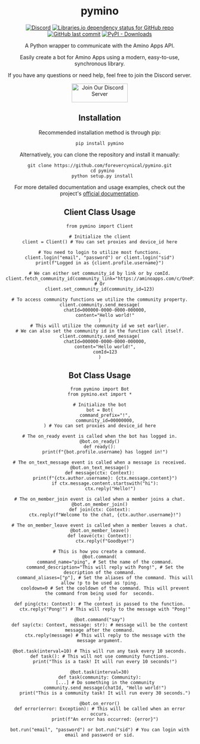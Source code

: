 
<div align="center">
  <h1>pymino</h1>
  
  [![Discord](https://img.shields.io/discord/926853226152755280?color=blueviolet&label=discord%20server)](https://discord.gg/JMJpzpsMNJ)
  [![Libraries.io dependency status for GitHub repo](https://img.shields.io/librariesio/github/forevercynical/pymino?color=blueviolet)](https://libraries.io/github/forevercynical/pymino)
  [![GitHub last commit](https://img.shields.io/github/last-commit/forevercynical/pymino?label=last%20updated&color=blueviolet)](https://github.com/forevercynical/pymino/commits/main)
  [![PyPI - Downloads](https://img.shields.io/pypi/dw/pymino?color=blueviolet)](https://pypi.org/project/pymino/)
  
  <p>A Python wrapper to communicate with the Amino Apps API.</p>
  <p>Easily create a bot for Amino Apps using a modern, easy-to-use, synchronous library.</p>
  
  <p>If you have any questions or need help, feel free to join the Discord server.</p>
  
  <a href="https://discord.gg/JMJpzpsMNJ">
    <img src="https://cdn.discordapp.com/attachments/965797874791223317/1081754594977267833/discord-button.png" alt="Join Our Discord Server" width="150" height="50">
  </a>
  
  <h2>Installation</h2>
  
  <p>Recommended installation method is through pip:</p>
  
  <pre><code>pip install pymino</code></pre>
  
  <p>Alternatively, you can clone the repository and install it manually:</p>
  
  <pre><code>git clone https://github.com/forevercynical/pymino.git
  cd pymino
  python setup.py install</code></pre>
  
  <p>For more detailed documentation and usage examples, check out the project's <a href="https://pymino.info/index.html">official documentation</a>.</p>
</div>

<div align="center">
  <h2>Client Class Usage</h2>

  <pre><code class="language-python">from pymino import Client

# Initialize the client
client = Client() # You can set proxies and device_id here

# You need to login to utilize most functions.
client.login("email", "password") or client.login("sid")
print(f"Logged in as {client.profile.username}")

# We can either set community_id by link or by comId.
client.fetch_community_id(community_link="https://aminoapps.com/c/OnePiece")
# Or
client.set_community_id(community_id=123)

# To access community functions we utilize the community property.
client.community.send_message(
    chatId=000000-0000-0000-000000,
    content="Hello world!"
)
# This will utilize the community id we set earlier.
# We can also set the community id in the function call itself.
client.community.send_message(
    chatId=000000-0000-0000-000000,
    content="Hello world!",
    comId=123
)</code></pre>
</div>


<div align="center">
  <h2>Bot Class Usage</h2>

  <pre><code class="language-python">from pymino import Bot
from pymino.ext import *

# Initialize the bot
bot = Bot(
    command_prefix="!",
    community_id=00000000,
) # You can set proxies and device_id here

# The on_ready event is called when the bot has logged in.
@bot.on_ready()
def ready():
    print(f"{bot.profile.username} has logged in!")

# The on_text_message event is called when a message is received.
@bot.on_text_message()
def message(ctx: Context):
    print(f"{ctx.author.username}: {ctx.message.content}")
    if ctx.message.content.startswith("hi"):
        ctx.reply("Hello!")

# The on_member_join event is called when a member joins a chat.
@bot.on_member_join()
def join(ctx: Context):
    ctx.reply(f"Welcome to the chat, {ctx.author.username}!")

# The on_member_leave event is called when a member leaves a chat.
@bot.on_member_leave()
def leave(ctx: Context):
    ctx.reply(f"Goodbye!")

# This is how you create a command.
@bot.command(
    command_name="ping", # Set the name of the command.
    command_description="This will reply with Pong!", # Set the description of the command.
    command_aliases=["p"], # Set the aliases of the command. This will allow !p to be used as !ping.
    cooldown=0 # Set the cooldown of the command. This will prevent the command from being used for <cooldown> seconds.
)
def ping(ctx: Context): # The context is passed to the function.
    ctx.reply("Pong!") # This will reply to the message with "Pong!"

@bot.command("say")
def say(ctx: Context, message: str): # message will be the content message after the command.
    ctx.reply(message) # This will reply to the message with the message argument.

@bot.task(interval=10) # This will run any task every 10 seconds.
def task(): # This will not use community functions.
    print("This is a task! It will run every 10 seconds!")

@bot.task(interval=30)
def task(community: Community):
    [...] # Do something in the community
    community.send_message(chatId, "Hello world!")
    print("This is a community task! It will run every 30 seconds.")

@bot.on_error()
def error(error: Exception): # This will be called when an error occurs.
    print(f"An error has occurred: {error}")

bot.run("email", "password") or bot.run("sid") # You can login with email and password or sid.</code></pre>
</div>
